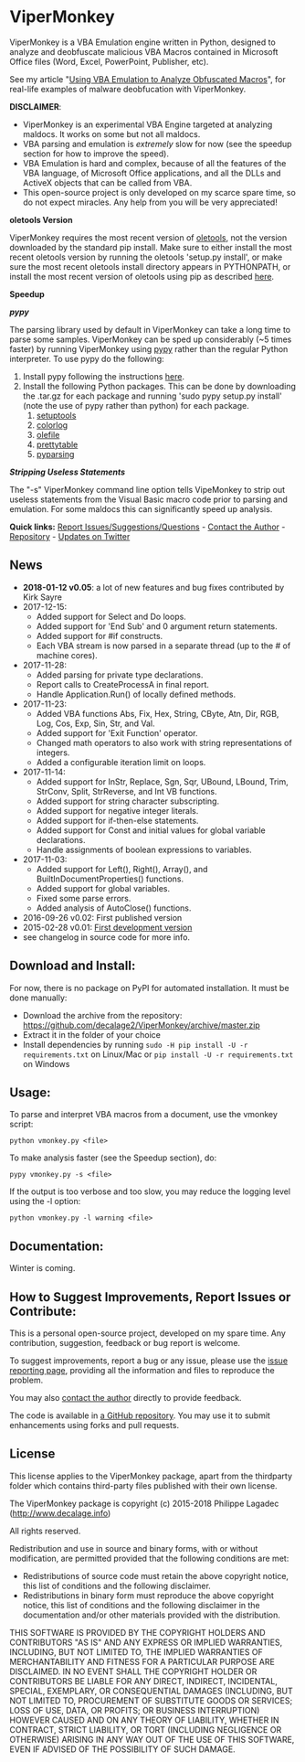 ViperMonkey
===========

ViperMonkey is a VBA Emulation engine written in Python, designed to analyze
and deobfuscate malicious VBA Macros contained in Microsoft Office files
(Word, Excel, PowerPoint, Publisher, etc).

See my article "[Using VBA Emulation to Analyze Obfuscated Macros](http://decalage.info/vba_emulation)",
for real-life examples of malware deobfucation with ViperMonkey.

**DISCLAIMER**:
- ViperMonkey is an experimental VBA Engine targeted at analyzing maldocs. It works on some but not all maldocs. 
- VBA parsing and emulation is *extremely* slow for now (see the speedup section for how to improve the speed).
- VBA Emulation is hard and complex, because of all the features of the VBA language, of Microsoft
Office applications, and all the DLLs and ActiveX objects that can be called from VBA.
- This open-source project is only developed on my scarce spare time, so do not expect
miracles. Any help from you will be very appreciated!

**oletools Version**

ViperMonkey requires the most recent version of
[oletools](https://github.com/decalage2/oletools), not the version
downloaded by the standard pip install. Make sure to either install the most recent oletools
version by running the oletools 'setup.py install', or make sure
the most recent oletools install directory appears in PYTHONPATH, or
install the most recent version of oletools using pip as described
[here](https://github.com/decalage2/oletools/wiki/Install#how-to-install-the-latest-development-version). 

**Speedup**

***pypy***

The parsing library used by default in ViperMonkey can take a long
time to parse some samples. ViperMonkey can be sped up considerably (~5
times faster) by running ViperMonkey using [pypy](https://pypy.org/)
rather than the regular Python interpreter. To use pypy do the
following:

1. Install pypy following the instructions [here](https://pypy.org/download.html).
2. Install the following Python packages. This can be done by
   downloading the .tar.gz for each package and running 'sudo pypy
   setup.py install' (note the use of pypy rather than python) for
   each package.
   1. [setuptools](https://pypi.python.org/pypi/setuptools)
   2. [colorlog](https://pypi.python.org/pypi/colorlog)
   3. [olefile](https://pypi.python.org/pypi/olefile)
   4. [prettytable](https://pypi.python.org/pypi/PrettyTable)
   5. [pyparsing](https://pypi.python.org/pypi/pyparsing/2.2.0)

***Stripping Useless Statements***

The "-s" ViperMonkey command line option tells VipeMonkey to strip out
useless statements from the Visual Basic macro code prior to parsing
and emulation. For some maldocs this can significantly speed up
analysis.

**Quick links:**
[Report Issues/Suggestions/Questions](https://github.com/decalage2/ViperMonkey/issues) -
[Contact the Author](http://decalage.info/contact) -
[Repository](https://github.com/decalage2/ViperMonkey) -
[Updates on Twitter](https://twitter.com/decalage2)

[//]: # (Home page http://www.decalage.info/vipermonkey)
[//]: # (Documentation https://github.com/decalage2/ViperMonkey/wiki)
[//]: # (Download/Install https://github.com/decalage2/ViperMonkey/wiki/Install)

News
----

- **2018-01-12 v0.05**: a lot of new features and bug fixes contributed by Kirk Sayre
- 2017-12-15:
  - Added support for Select and Do loops.
  - Added support for 'End Sub' and 0 argument return statements.
  - Added support for #if constructs.
  - Each VBA stream is now parsed in a separate thread (up to the # of machine cores).
- 2017-11-28:
  - Added parsing for private type declarations.
  - Report calls to CreateProcessA in final report.
  - Handle Application.Run() of locally defined methods.
- 2017-11-23:
  - Added VBA functions Abs, Fix, Hex, String, CByte, Atn, Dir, RGB, Log, Cos, Exp, Sin, Str, and Val.
  - Added support for 'Exit Function' operator.
  - Changed math operators to also work with string representations of integers.
  - Added a configurable iteration limit on loops.
- 2017-11-14:
  - Added support for InStr, Replace, Sgn, Sqr, UBound, LBound, Trim, StrConv, Split, StrReverse, and Int VB functions.
  - Added support for string character subscripting.
  - Added support for negative integer literals.
  - Added support for if-then-else statements.
  - Added support for Const and initial values for global variable declarations.
  - Handle assignments of boolean expressions to variables.
- 2017-11-03:
  - Added support for Left(), Right(), Array(), and BuiltInDocumentProperties() functions.
  - Added support for global variables.
  - Fixed some parse errors.
  - Added analysis of AutoClose() functions.
- 2016-09-26 v0.02: First published version
- 2015-02-28 v0.01: [First development version](https://twitter.com/decalage2/status/571778745222242305)
- see changelog in source code for more info.

Download and Install:
---------------------

For now, there is no package on PyPI for automated installation. It must be done manually:

- Download the archive from the repository: https://github.com/decalage2/ViperMonkey/archive/master.zip
- Extract it in the folder of your choice
- Install dependencies by running `sudo -H pip install -U -r requirements.txt` on Linux/Mac
or `pip install -U -r requirements.txt` on Windows

Usage:
------

To parse and interpret VBA macros from a document, use the vmonkey script:

```text
python vmonkey.py <file>
```

To make analysis faster (see the Speedup section), do:

```text
pypy vmonkey.py -s <file>
```

If the output is too verbose and too slow, you may reduce the logging level using the
-l option:

```text
python vmonkey.py -l warning <file>
```

Documentation:
--------------

Winter is coming.


How to Suggest Improvements, Report Issues or Contribute:
---------------------------------------------------------

This is a personal open-source project, developed on my spare time. Any contribution, suggestion, feedback or bug
report is welcome.

To suggest improvements, report a bug or any issue, please use the
[issue reporting page](https://github.com/decalage2/ViperMonkey/issues), providing all the
information and files to reproduce the problem.

You may also [contact the author](http://decalage.info/contact) directly to provide feedback.

The code is available in [a GitHub repository](https://github.com/decalage2/ViperMonkey). You may use it
to submit enhancements using forks and pull requests.

License
-------

This license applies to the ViperMonkey package, apart from the thirdparty folder which contains third-party files
published with their own license.

The ViperMonkey package is copyright (c) 2015-2018 Philippe Lagadec (http://www.decalage.info)

All rights reserved.

Redistribution and use in source and binary forms, with or without modification,
are permitted provided that the following conditions are met:

 * Redistributions of source code must retain the above copyright notice, this
   list of conditions and the following disclaimer.
 * Redistributions in binary form must reproduce the above copyright notice,
   this list of conditions and the following disclaimer in the documentation
   and/or other materials provided with the distribution.

THIS SOFTWARE IS PROVIDED BY THE COPYRIGHT HOLDERS AND CONTRIBUTORS "AS IS" AND
ANY EXPRESS OR IMPLIED WARRANTIES, INCLUDING, BUT NOT LIMITED TO, THE IMPLIED
WARRANTIES OF MERCHANTABILITY AND FITNESS FOR A PARTICULAR PURPOSE ARE
DISCLAIMED. IN NO EVENT SHALL THE COPYRIGHT HOLDER OR CONTRIBUTORS BE LIABLE
FOR ANY DIRECT, INDIRECT, INCIDENTAL, SPECIAL, EXEMPLARY, OR CONSEQUENTIAL
DAMAGES (INCLUDING, BUT NOT LIMITED TO, PROCUREMENT OF SUBSTITUTE GOODS OR
SERVICES; LOSS OF USE, DATA, OR PROFITS; OR BUSINESS INTERRUPTION) HOWEVER
CAUSED AND ON ANY THEORY OF LIABILITY, WHETHER IN CONTRACT, STRICT LIABILITY,
OR TORT (INCLUDING NEGLIGENCE OR OTHERWISE) ARISING IN ANY WAY OUT OF THE USE
OF THIS SOFTWARE, EVEN IF ADVISED OF THE POSSIBILITY OF SUCH DAMAGE.

